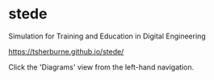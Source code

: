 # stede
Simulation for Training and Education in Digital Engineering 

https://tsherburne.github.io/stede/

Click the 'Diagrams' view from the left-hand navigation.

